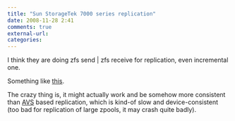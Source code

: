 ```yaml
---
title: "Sun StorageTek 7000 series replication"
date: 2008-11-28 2:41
comments: true
external-url:
categories:
---
```

I think they are doing zfs send | zfs receive for replication, even incremental one.   
  
Something like [this][1].  
  
The crazy thing is, it might actually work and be somehow more consistent than [AVS][2] based replication, which is kind-of slow and device-consistent (too bad for replication of large zpools, it may crash quite badly).

  [1]: http://www.markround.com/archives/38-ZFS-Replication.html
  [2]: http://opensolaris.org/os/project/avs/
